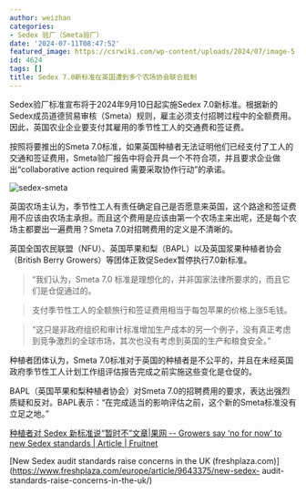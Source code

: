 ```yaml
---
author: weizhan
categories:
- Sedex 验厂（Smeta验厂）
date: '2024-07-11T08:47:52'
featured_image: https://csrwiki.com/wp-content/uploads/2024/07/image-5.png
id: 4624
tags: []
title: Sedex 7.0新标准在英国遭到多个农场协会联合抵制
---
```


Sedex验厂标准宣布将于2024年9月10日起实施Sedex
7.0新标准。根据新的Sedex成员道德贸易审核（Smeta）规则，雇主必须支付招聘过程中的全额费用。因此，英国农业企业要支付其雇用的季节性工人的交通费和签证费。

按照将要推出的Smeta
7.0标准，如果英国种植者无法证明他们已经支付了工人的交通和签证费用，Smeta验厂报告中将会开具一个不符合项，并且要求企业做出“collaborative
action required 需要采取协作行动”的承诺。

![sedex-smeta](https://csrwiki.com/wp-content/uploads/2024/05/sedex审核公司.webp)

英国农场主认为，季节性工人有责任确定自己是否愿意来英国，这个路途和签证费用不应该由农场主承担。而且这个费用是应该由第一个农场主来出呢，还是每个农场主都要出一遍费用？Smeta
7.0对招聘费用的定义是不清晰的。

英国全国农民联盟（NFU）、英国苹果和梨（BAPL）以及英国浆果种植者协会（British Berry
Growers）等团体正敦促Sedex暂停执行7.0新标准。

> “我们认为，Smeta 7.0 标准是理想化的，并非国家法律所要求的，而且它们是仓促通过的。

> 支付季节性工人的全额旅行和签证费用相当于每包苹果的价格上涨5毛钱。

> “这只是非政府组织和审计标准增加生产成本的另一个例子，没有真正考虑到竞争激烈的全球市场，其次也没有考虑到英国的生产和粮食安全。”

种植者团体认为，Smeta 7.0标准对于英国的种植者是不公平的，并且在未经英国政府季节性工人计划工作组评估报告完成之前实施这些变化是仓促的。

BAPL（英国苹果和梨种植者协会）对Smeta
7.0的招聘费用的要求，表达出强烈质疑和反对。BAPL表示：“在完成适当的影响评估之前，这个新的Smeta标准没有立足之地。”

[种植者对 Sedex 新标准说“暂时不”文章|果网 -- Growers say ‘no for now’ to new Sedex standards | Article | Fruitnet](https://www.fruitnet.com/fresh-produce-journal/growers-say-no-for-now-to-new-sedex-standards/261298.article)

[New Sedex audit standards raise concerns in the UK
(freshplaza.com)](https://www.freshplaza.com/europe/article/9643375/new-sedex-
audit-standards-raise-concerns-in-the-uk/)

